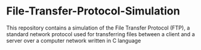 # File-Transfer-Protocol-Simulation
This repository contains a simulation of the File Transfer Protocol (FTP), a standard network protocol used for transferring files between a client and a server over a computer network written in C language
